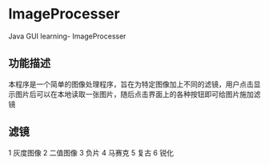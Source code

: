# ImageProcesser
Java GUI learning- ImageProcesser


## 功能描述
  本程序是一个简单的图像处理程序，旨在为特定图像加上不同的滤镜，用户点击显示图片后可以在本地读取一张图片，随后点击界面上的各种按钮即可给图片施加滤镜
  
## 滤镜
  1 灰度图像
  2 二值图像
  3 负片
  4 马赛克
  5 复古
  6 锐化
